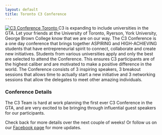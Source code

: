 ```yaml
---
layout: default
title: Toronto C3 Conference
---
```

<a href="/c3conference/toronto">
	<img src="http://i.imgur.com/wO9d2eP.jpg" alt="C3 Conference Toronto" class="center-block img-responsive">
</a>
C3 is expanding to include universities in the GTA. Let your friends at the University of Toronto, Ryerson, York University, George Brown College know that we are on our way. The C3 Conference is a one day conference that brings together ASPIRING and HIGH-ACHIEVING students that have entrepreneurial spirit to connect, collaborate and create new initiatives. Students from various universities apply and only the best are selected to attend the Conference. This ensures C3 participants are of the highest caliber and are motivated to make a positive difference in the world. The Conference consists of 3 inspiring speakers, 3 breakout sessions that allows time to actually start a new initiative and 3 networking sessions that allow the delegates to meet other amazing individuals.

### Conference Details
The C3 Team is hard at work planning the first ever C3 Conference in the GTA, and are very excited to be bringing through influential guest speakers for our participants.

Check back for more details over the next couple of weeks! Or follow us on our [Facebook page](https://www.facebook.com/c3inspire) for more updates.
